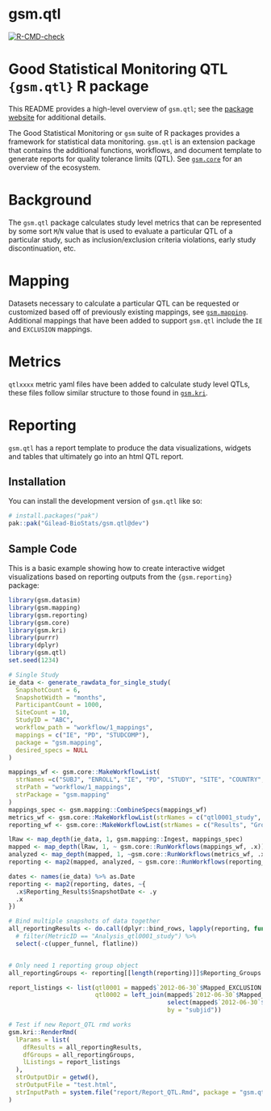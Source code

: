 # gsm.qtl
<!-- badges: start -->
[![R-CMD-check](https://github.com/Gilead-BioStats/gsm.qtl/actions/workflows/R-CMD-check.yaml/badge.svg)](https://github.com/Gilead-BioStats/gsm.qtl/actions/workflows/R-CMD-check.yaml)
<!-- badges: end -->

# Good Statistical Monitoring QTL `{gsm.qtl}` R package


This README provides a high-level overview of `gsm.qtl`; see the [package website](https://gilead-biostats.github.io/gsm.qtl/) for additional details.

The Good Statistical Monitoring or `gsm` suite of R packages provides a framework for statistical data monitoring. 
`gsm.qtl` is an extension package that contains the additional functions, workflows, and document template to generate reports for quality tolerance limits (QTL).
See [`gsm.core`](https://github.com/Gilead-BioStats/gsm.core) for an overview of the ecosystem.

# Background 

The `gsm.qtl` package calculates study level metrics that can be represented by some sort `M`/`N` value that is used to evaluate a particular QTL of a particular study,
such as inclusion/exclusion criteria violations, early study discontinuation, etc.

# Mapping

Datasets necessary to calculate a particular QTL can be requested or customized based off of previously existing mappings, see [`gsm.mapping`](https://github.com/Gilead-BioStats/gsm.mapping).
Additional mappings that have been added to support `gsm.qtl` include the `IE` and `EXCLUSION` mappings.

# Metrics

`qtlxxxx` metric yaml files have been added to calculate study level QTLs, these files follow similar structure to those found in [`gsm.kri`](https://github.com/Gilead-BioStats/gsm.kri).

# Reporting

`gsm.qtl` has a report template to produce the data visualizations, widgets and tables that ultimately go into an html QTL report.

## Installation

You can install the development version of `gsm.qtl` like so:

``` r
# install.packages("pak")
pak::pak("Gilead-BioStats/gsm.qtl@dev")
```

## Sample Code

This is a basic example showing how to create interactive widget visualizations based on reporting outputs from the `{gsm.reporting}` package:

``` r
library(gsm.datasim)
library(gsm.mapping)
library(gsm.reporting)
library(gsm.core)
library(gsm.kri)
library(purrr)
library(dplyr)
library(gsm.qtl)
set.seed(1234)

# Single Study
ie_data <- generate_rawdata_for_single_study(
  SnapshotCount = 6,
  SnapshotWidth = "months",
  ParticipantCount = 1000,
  SiteCount = 10,
  StudyID = "ABC",
  workflow_path = "workflow/1_mappings",
  mappings = c("IE", "PD", "STUDCOMP"),
  package = "gsm.mapping",
  desired_specs = NULL
)

mappings_wf <- gsm.core::MakeWorkflowList(
  strNames =c("SUBJ", "ENROLL", "IE", "PD", "STUDY", "SITE", "COUNTRY", "EXCLUSION", "STUDCOMP"),
  strPath = "workflow/1_mappings",
  strPackage = "gsm.mapping"
)
mappings_spec <- gsm.mapping::CombineSpecs(mappings_wf)
metrics_wf <- gsm.core::MakeWorkflowList(strNames = c("qtl0001_study", "qtl0002_study"), strPath = "inst/workflow/2_metrics", strPackage = "gsm.qtl")
reporting_wf <- gsm.core::MakeWorkflowList(strNames = c("Results", "Groups"), strPath = "workflow/3_reporting", strPackage = "gsm.reporting")

lRaw <- map_depth(ie_data, 1, gsm.mapping::Ingest, mappings_spec)
mapped <- map_depth(lRaw, 1, ~ gsm.core::RunWorkflows(mappings_wf, .x))
analyzed <- map_depth(mapped, 1, ~gsm.core::RunWorkflows(metrics_wf, .x))
reporting <- map2(mapped, analyzed, ~ gsm.core::RunWorkflows(reporting_wf, c(.x, list(lAnalyzed = .y, lWorkflows = metrics_wf))))

dates <- names(ie_data) %>% as.Date
reporting <- map2(reporting, dates, ~{
  .x$Reporting_Results$SnapshotDate <- .y
  .x
})

# Bind multiple snapshots of data together
all_reportingResults <- do.call(dplyr::bind_rows, lapply(reporting, function(x) x$Reporting_Results)) %>%
  # filter(MetricID == "Analysis_qtl0001_study") %>%
  select(-c(upper_funnel, flatline))


# Only need 1 reporting group object
all_reportingGroups <- reporting[[length(reporting)]]$Reporting_Groups

report_listings <- list(qtl0001 = mapped$`2012-06-30`$Mapped_EXCLUSION,
                        qtl0002 = left_join(mapped$`2012-06-30`$Mapped_STUDCOMP,
                                            select(mapped$`2012-06-30`$Mapped_SUBJ, subjid, country),
                                            by = "subjid"))

# Test if new Report_QTL rmd works
gsm.kri::RenderRmd(
  lParams = list(
    dfResults = all_reportingResults,
    dfGroups = all_reportingGroups,
    lListings = report_listings
  ),
  strOutputDir = getwd(),
  strOutputFile = "test.html",
  strInputPath = system.file("report/Report_QTL.Rmd", package = "gsm.qtl")
)
```
